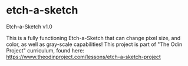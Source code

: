 # etch-a-sketch

Etch-a-Sketch v1.0

This is a fully functioning Etch-a-Sketch that can change pixel size, and color, as well as gray-scale capabilities! This project is part of "The Odin Project" curriculum, found here: https://www.theodinproject.com/lessons/etch-a-sketch-project
